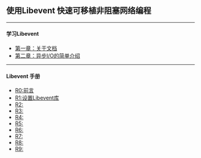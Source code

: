 ## 使用Libevent 快速可移植非阻塞网络编程

---
#### 学习Libevent
- [第一章：关于文档](about.md)
- [第二章：异步I/O的简单介绍](tiny_introduce.md)

---
#### Libevent 手册
- [R0:前言](r0.md)
- [R1:设置Libevent库](r1.md)
- [R2:]()
- [R3:]()
- [R4:]()
- [R5:]()
- [R6:]()
- [R7:]()
- [R8:]()
- [R9:]()
